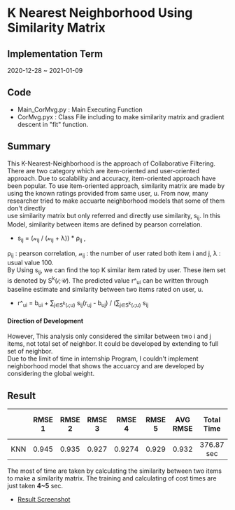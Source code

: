 # K Nearest Neighborhood Using Similarity Matrix  
## Implementation Term  
2020-12-28 ~ 2021-01-09  
## Code    
* Main_CorMvg.py : Main Executing Function  
* CorMvg.pyx : Class File including to make similarity matrix and gradient descent in "fit" function.  
## Summary  
This K-Nearest-Neighborhood is the approach of Collaborative Filtering. There are two category which are item-oriented and user-oriented approach. Due to scalability and accuracy, 
item-oriented approach have been popular. To use item-oriented approach, similarity matrix are made by using the known ratings provided from same user, u. From now, many researcher tried to make accuarte 
neighborhood models that some of them don't directly  
use similarity matrix but only referred and directly use similarity, s<sub>ij</sub>. 
In this Model, similarity between items are defined by pearson correlation.  
* s<sub>ij</sub> = (&nscr;<sub>ij</sub> / (&nscr;<sub>ij</sub> + &lambda;)) * &rho;<sub>ij</sub> ,   
  
&rho;<sub>ij</sub> : pearson correlation, &nscr;<sub>ij</sub> : the number of user rated both item i and j, &lambda; : usual value 100.  
By Using s<sub>ij</sub>, we can find the top K similar item rated by user. These item set is denoted by S<sup>k</sup>(&iscr;;&Uscr;). The predicted value r^<sub>ui</sub> can be 
written through baseline estimate and similarity between two items rated on user, u.  
* r^<sub>ui</sub> = b<sub>ui</sub> + &sum;<sub>j&isin;S<sup>k</sup>(&iscr;;u)</sub> s<sub>ij</sub>(r<sub>uj</sub> - b<sub>uj</sub>) / (&sum;<sub>j&isin;S<sup>k</sup>(&iscr;;u)</sub> s<sub>ij</sub>  
  
#### **Direction of Development**  
However, This analysis only considered the similar between two i and j items, not total set of neighbor. It could be developed by extending to full set of neighbor.  
Due to the limit of time in internship Program, I couldn't implement neighborhood model that shows the accuarcy and are developed by considering the global weight.    


## Result  
||RMSE 1 | RMSE 2 | RMSE 3 | RMSE 4 | RMSE 5 | AVG RMSE | Total Time | Time per fold  
:---:|:---:|:---:|:---:|:---:|:---:|:---:|:---:|:---:
KNN | 0.945 | 0.935 | 0.927 | 0.9274 | 0.929 | 0.932 | 376.87 sec | 59.62    


The most of time are taken by calculating the similarity between two items to make a similarity matrix. The training and calculating of cost times are just taken **4~5** sec. 
* [Result Screenshot](https://user-images.githubusercontent.com/55014424/104084280-13232680-5289-11eb-84f0-2c7df03f442b.png)  
